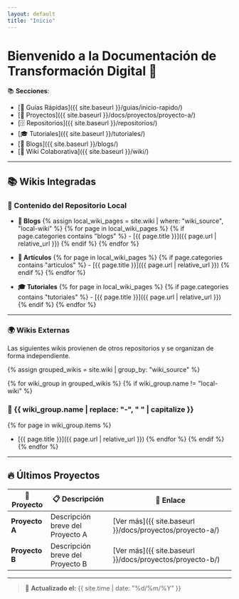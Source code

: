 ```yaml
---
layout: default
title: "Inicio"
---
```


# Bienvenido a la Documentación de Transformación Digital 📖

📚 **Secciones**:  
- [🚀 Guías Rápidas]({{ site.baseurl }}/guias/inicio-rapido/)  
- [📂 Proyectos]({{ site.baseurl }}/docs/proyectos/proyecto-a/)
- [🗄️ Repositorios]({{ site.baseurl }}/repositorios/)
- [🎓 Tutoriales]({{ site.baseurl }}/tutoriales/)
- [📝 Blogs]({{ site.baseurl }}/blogs/)
- [📜 Wiki Colaborativa]({{ site.baseurl }}/wiki/)

---

## 📚 Wikis Integradas

### 📌 Contenido del Repositorio Local

- **📖 Blogs**
  {% assign local_wiki_pages = site.wiki | where: "wiki_source", "local-wiki" %}
  {% for page in local_wiki_pages %}
    {% if page.categories contains "blogs" %}
      - [{{ page.title }}]({{ page.url | relative_url }})
    {% endif %}
  {% endfor %}

- **📑 Artículos**
  {% for page in local_wiki_pages %}
    {% if page.categories contains "articulos" %}
      - [{{ page.title }}]({{ page.url | relative_url }})
    {% endif %}
  {% endfor %}

- **🎓 Tutoriales**
  {% for page in local_wiki_pages %}
    {% if page.categories contains "tutoriales" %}
      - [{{ page.title }}]({{ page.url | relative_url }})
    {% endif %}
  {% endfor %}

---

### 🌍 Wikis Externas
Las siguientes wikis provienen de otros repositorios y se organizan de forma independiente.

{% assign grouped_wikis = site.wiki | group_by: "wiki_source" %}

{% for wiki_group in grouped_wikis %}
  {% if wiki_group.name != "local-wiki" %}
  ### 🔹 {{ wiki_group.name | replace: "-", " " | capitalize }}
  {% for page in wiki_group.items %}
  - [{{ page.title }}]({{ page.url | relative_url }})
  {% endfor %}
  {% endif %}
{% endfor %}

---

## 🔥 Últimos Proyectos

| 🚀 Proyecto | 📋 Descripción | 🔗 Enlace |
|------------|--------------|---------|
| **Proyecto A** | Descripción breve del Proyecto A | [Ver más]({{ site.baseurl }}/docs/proyectos/proyecto-a/) |
| **Proyecto B** | Descripción breve del Proyecto B | [Ver más]({{ site.baseurl }}/docs/proyectos/proyecto-b/) |

---

> 📅 **Actualizado el:** {{ site.time | date: "%d/%m/%Y" }}
